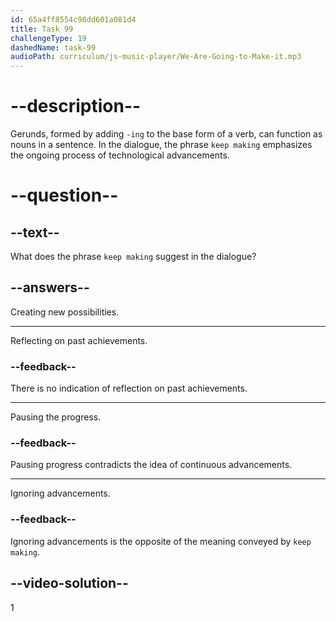 ```yaml
---
id: 65a4ff8554c98dd601a081d4
title: Task 99
challengeType: 19
dashedName: task-99
audioPath: curriculum/js-music-player/We-Are-Going-to-Make-it.mp3
---
```


<!--
AUDIO REFERENCE: 
Sarah: It's amazing how these innovations keep making our lives more interesting and connected.
-->

# --description--

Gerunds, formed by adding `-ing` to the base form of a verb, can function as nouns in a sentence. In the dialogue, the phrase `keep making` emphasizes the ongoing process of technological advancements.

# --question--

## --text--

What does the phrase `keep making` suggest in the dialogue?

## --answers--

Creating new possibilities.

---

Reflecting on past achievements.

### --feedback--

There is no indication of reflection on past achievements.

---

Pausing the progress.

### --feedback--

Pausing progress contradicts the idea of continuous advancements.

---

Ignoring advancements.

### --feedback--

Ignoring advancements is the opposite of the meaning conveyed by `keep making`.

## --video-solution--

1
